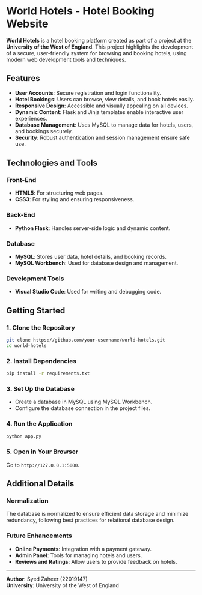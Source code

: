 # World Hotels - Hotel Booking Website

**World Hotels** is a hotel booking platform created as part of a project at the **University of the West of England**. This project highlights the development of a secure, user-friendly system for browsing and booking hotels, using modern web development tools and techniques.

## Features

- **User Accounts**: Secure registration and login functionality.
- **Hotel Bookings**: Users can browse, view details, and book hotels easily.
- **Responsive Design**: Accessible and visually appealing on all devices.
- **Dynamic Content**: Flask and Jinja templates enable interactive user experiences.
- **Database Management**: Uses MySQL to manage data for hotels, users, and bookings securely.
- **Security**: Robust authentication and session management ensure safe use.

## Technologies and Tools

### Front-End
- **HTML5**: For structuring web pages.
- **CSS3**: For styling and ensuring responsiveness.

### Back-End
- **Python Flask**: Handles server-side logic and dynamic content.

### Database
- **MySQL**: Stores user data, hotel details, and booking records.
- **MySQL Workbench**: Used for database design and management.

### Development Tools
- **Visual Studio Code**: Used for writing and debugging code.

## Getting Started

### 1. Clone the Repository
```bash
git clone https://github.com/your-username/world-hotels.git
cd world-hotels
```

### 2. Install Dependencies
```bash
pip install -r requirements.txt
```

### 3. Set Up the Database
- Create a database in MySQL using MySQL Workbench.
- Configure the database connection in the project files.

### 4. Run the Application
```bash
python app.py
```

### 5. Open in Your Browser
Go to `http://127.0.0.1:5000`.

## Additional Details

### Normalization
The database is normalized to ensure efficient data storage and minimize redundancy, following best practices for relational database design.

### Future Enhancements
- **Online Payments**: Integration with a payment gateway.
- **Admin Panel**: Tools for managing hotels and users.
- **Reviews and Ratings**: Allow users to provide feedback on hotels.

---

**Author**: Syed Zaheer (22019147)  
**University**: University of the West of England